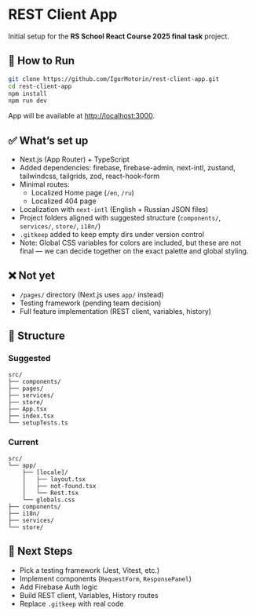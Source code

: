 # REST Client App

Initial setup for the **RS School React Course 2025 final task** project.

## 🚀 How to Run

```bash
git clone https://github.com/IgorMotorin/rest-client-app.git
cd rest-client-app
npm install
npm run dev
```

App will be available at [http://localhost:3000](http://localhost:3000).

## ✅ What’s set up

- Next.js (App Router) + TypeScript
- Added dependencies: firebase, firebase-admin, next-intl, zustand, tailwindcss, tailgrids, zod, react-hook-form
- Minimal routes:
  - Localized Home page (`/en`, `/ru`)
  - Localized 404 page
- Localization with `next-intl` (English + Russian JSON files)
- Project folders aligned with suggested structure (`components/`, `services/`, `store/`, `i18n/`)
- `.gitkeep` added to keep empty dirs under version control
- Note: Global CSS variables for colors are included, but these are not final — we can decide together on the exact palette and global styling.

## ❌ Not yet

- `/pages/` directory (Next.js uses `app/` instead)
- Testing framework (pending team decision)
- Full feature implementation (REST client, variables, history)

## 📂 Structure

### Suggested

```
src/
├── components/
├── pages/
├── services/
├── store/
├── App.tsx
├── index.tsx
└── setupTests.ts
```

### Current

```
src/
└── app/
    ├── [locale]/
    │   ├── layout.tsx
    │   ├── not-found.tsx
    │   └── Rest.tsx
    └── globals.css
├── components/
├── i18n/
├── services/
└── store/
```

## 📝 Next Steps

- Pick a testing framework (Jest, Vitest, etc.)
- Implement components (`RequestForm`, `ResponsePanel`)
- Add Firebase Auth logic
- Build REST client, Variables, History routes
- Replace `.gitkeep` with real code
